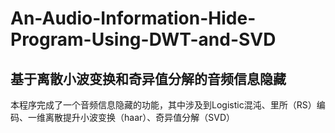 # An-Audio-Information-Hide-Program-Using-DWT-and-SVD
## 基于离散小波变换和奇异值分解的音频信息隐藏
本程序完成了一个音频信息隐藏的功能，其中涉及到Logistic混沌、里所（RS）编码、一维离散提升小波变换（haar）、奇异值分解（SVD）
